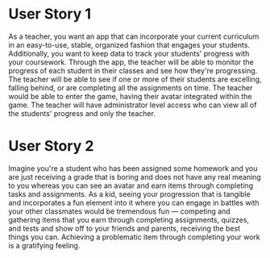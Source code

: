 # User Story 1 #


As a teacher, you want an app that can incorporate your current curriculum in an easy-to-use,  stable, organized fashion that engages your students. Additionally, you want to keep data to track your students' progress with your coursework. Through the app, the teacher will be able to monitor the progress of each student in their classes and see how they're progressing. The teacher will be able to see if one or more of their students are excelling, falling behind, or are completing all the assignments on time. The teacher would be able to enter the game, having their avatar integrated within the game. The teacher will have administrator level access who can view all of the students' progress and only the teacher. 

# User Story 2 #

Imagine you're a student who has been assigned some homework and you are just receiving a grade that is boring and does not have any real meaning to you whereas you can see an avatar and earn items through completing tasks and assignments. As a kid, seeing your progression that is tangible and incorporates a fun element into it where you can engage in battles with your other classmates would be tremendous fun — competing and gathering items that you earn through completing assignments, quizzes, and tests and show off to your friends and parents, receiving the best things you can. Achieving a problematic item through completing your work is a gratifying feeling. 
